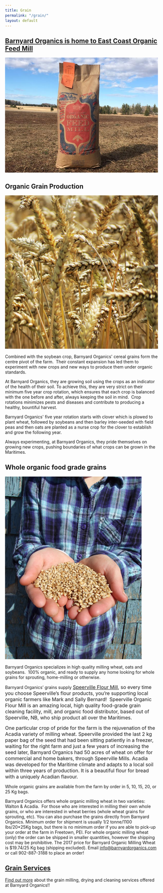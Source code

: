 ```yaml
---
title: Grain
permalink: "/grain/"
layout: default
---
```



## [Barnyard Organics is home to East Coast Organic Feed Mill](https://barnyardorganics.com/feed/)

![](/images/grain-feed-bag.jpg)

## Organic Grain Production

![](/images/grain-close-up-harvest-4.jpg)

Combined with the soybean crop, Barnyard Organics' cereal grains form the centre pivot of the farm.  Their constant expansion has led them to experiment with new crops and new ways to produce them under organic standards.

At Barnyard Organics, they are growing soil using the crops as an indicator of the health of their soil. To achieve this, they are very strict on their minimum five year crop rotation, which ensures that each crop is balanced with the one before and after, always keeping the soil in mind.  Crop rotations minimizes pests and diseases and contribute to producing a healthy, bountiful harvest.

Barnyard Organics' five year rotation starts with clover which is plowed to plant wheat, followed by soybeans and then barley inter-seeded with field peas and then oats are planted as a nurse crop for the clover to establish and grow the following year.

Always experimenting, at Barnyard Organics, they pride themselves on growing new crops, pushing boundaries of what crops can be grown in the Maritimes.

## Whole organic food grade grains

![](/images/grain-lucy-hands.jpg)

Barnyard Organics specializes in high quality milling wheat, oats and soybeans.  100% organic, and ready to supply any home looking for whole grains for sprouting, home-milling or otherwise.

Barnyard Organics’ grains supply <a href="http://www.speervilleflourmill.ca" style="font-size: 1rem;">Speerville Flour Mill</a><span style="font-size: 1rem;">, so every time you choose Speerville’s flour products, you’re supporting local organic farmers like Mark and Sally Bernard! &nbsp;</span><span style="font-size: 1rem;">Speerville Organic Flour Mill is an amazing local, high quality food-grade grain cleaning facility, mill, and organic food distributor, based out of Speerville, NB, who ship product all over the Maritimes.</span>

<span style="font-size: 1rem;">One particular crop of pride for the farm is the rejuvenation of the Acadia variety of milling wheat.  Speerville provided the last 2 kg paper bag of the seed that had been sitting patiently in a freezer, waiting for the right farm and just a few years of increasing the seed later, Barnyard Organics had 50 acres of wheat on offer for commercial and home bakers, through Speerville Mills.  Acadia was developed for the Maritime climate and adapts to a local soil within three years of production.  It is a beautiful flour for bread with a uniquely Acadian flavour.</span>

Whole organic grains are available from the farm by order in 5, 10, 15, 20, or 25 Kg bags.

Barnyard Organics offers whole organic milling wheat in two varieties:   Walton & Acadia.  For those who are interested in milling their own whole grains, or who are interested in wheat berries (whole wheat grains for sprouting, etc). You can also purchase the grains directly from Barnyard Organics.  Minimum order for shipment is usually 1/2 tonne/1100 lbs/20*25Kg bags, but there is no minimum order if you are able to pick-up your order at the farm in Freetown, PEI. For whole organic milling wheat (only) the order can be shipped in smaller quantities, however the shipping cost may be prohibitive.  The 2017 price for Barnyard Organic Milling Wheat is $19.74/25 Kg bag (shipping excluded). Email [info@barnyardorganics.com](info@barnyardorganics.com) or call 902-887-3188 to place an order!

## [Grain Services](https://barnyardorganics.com/grain/)

[Find out more](http://otq0w5ce5pwjgg.preview.forestry.io/services/) about the grain milling, drying and cleaning services offered at Barnyard Organics!!

[](/barnyard-organics/images/massey-ferguson-model.jpg)
